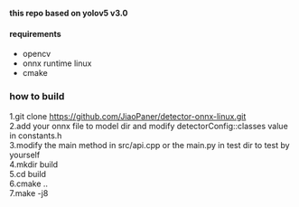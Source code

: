 
**this repo based on yolov5 v3.0**
#### requirements
* opencv 
* onnx runtime linux
* cmake


### how to build
1.git clone  https://github.com/JiaoPaner/detector-onnx-linux.git <br>
2.add your onnx file to model dir and modify detectorConfig::classes value in constants.h<br>
3.modify the main method in src/api.cpp or the main.py in test dir to test by yourself <br>
4.mkdir build <br>
5.cd build <br>
6.cmake ..<br>
7.make -j8<br>

